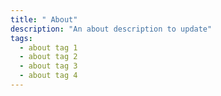 ```yaml
---
title: " About"
description: "An about description to update"
tags:
  - about tag 1
  - about tag 2
  - about tag 3
  - about tag 4
---
```


